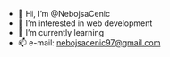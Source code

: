 - 👋 Hi, I’m @NebojsaCenic
- 👀 I’m interested in web development
- 🌱 I’m currently learning 
- 📫 e-mail: nebojsacenic97@gmail.com

<!---
NebojsaCenic/NebojsaCenic is a ✨ special ✨ repository because its `README.md` (this file) appears on your GitHub profile.
You can click the Preview link to take a look at your changes.
--->
